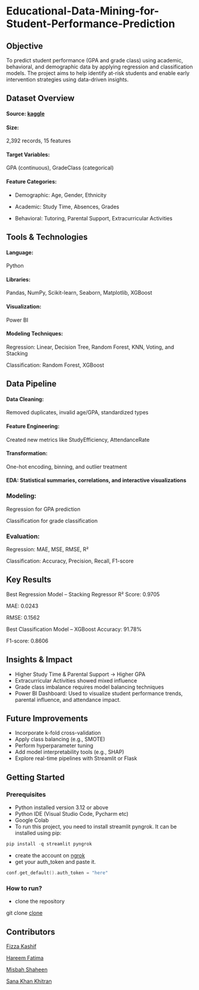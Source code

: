 # Educational-Data-Mining-for-Student-Performance-Prediction


## Objective

To predict student performance (GPA and grade class) using academic, behavioral, and demographic data by applying regression and classification models. The project aims to help identify at-risk students and enable early intervention strategies using data-driven insights.

## Dataset Overview

#### Source: [kaggle](http://kaggle.com/datasets/rabieelkharoua/students-performance-dataset)

#### Size: 
2,392 records, 15 features

#### Target Variables:
GPA (continuous), GradeClass (categorical)

#### Feature Categories:

- Demographic: Age, Gender, Ethnicity

- Academic: Study Time, Absences, Grades

- Behavioral: Tutoring, Parental Support, Extracurricular Activities

## Tools & Technologies

#### Language:
Python

#### Libraries:
Pandas, NumPy, Scikit-learn, Seaborn, Matplotlib, XGBoost

#### Visualization: 
Power BI

#### Modeling Techniques:

Regression: Linear, Decision Tree, Random Forest, KNN, Voting, and Stacking

Classification: Random Forest, XGBoost

## Data Pipeline

#### Data Cleaning:
Removed duplicates, invalid age/GPA, standardized types

#### Feature Engineering: 
Created new metrics like StudyEfficiency, AttendanceRate

#### Transformation: 
One-hot encoding, binning, and outlier treatment

#### EDA: Statistical summaries, correlations, and interactive visualizations

### Modeling:

Regression for GPA prediction

Classification for grade classification

### Evaluation:

Regression: MAE, MSE, RMSE, R²

Classification: Accuracy, Precision, Recall, F1-score

## Key Results

Best Regression Model – Stacking Regressor
R² Score: 0.9705

MAE: 0.0243

RMSE: 0.1562

Best Classification Model – XGBoost
Accuracy: 91.78%

F1-score: 0.8606

## Insights & Impact

- Higher Study Time & Parental Support → Higher GPA
- Extracurricular Activities showed mixed influence
- Grade class imbalance requires model balancing techniques
- Power BI Dashboard: Used to visualize student performance trends, parental influence, and attendance impact.

 ## Future Improvements
 
- Incorporate k-fold cross-validation
- Apply class balancing (e.g., SMOTE)
- Perform hyperparameter tuning
- Add model interpretability tools (e.g., SHAP)
- Explore real-time pipelines with Streamlit or Flask
  
## Getting Started

### Prerequisites

- Python installed version 3.12 or above
- Python IDE (Visual Studio Code, Pycharm etc)
- Google Colab
- To run this project, you need to install streamlit pyngrok. It can be installed using pip:

``` C
pip install -q streamlit pyngrok
```
- create the account on [ngrok](https://ngrok.com/)
- get your auth_token and paste it.

``` C
conf.get_default().auth_token = "here"
```

### How to run?

- clone the repository
  
git clone [clone](https://github.com/fizza49/Educational-Data-Mining-for-Student-Performance-Prediction.git)


 ## Contributors
 
 [Fizza Kashif](https://github.com/fizza49)
 
 [Hareem Fatima](https://github.com/HareemFatima5)
 
 [Misbah Shaheen](https://github.com/Misbah-shaheen)
 
 [Sana Khan Khitran](https://github.com/sanakhitran22)
